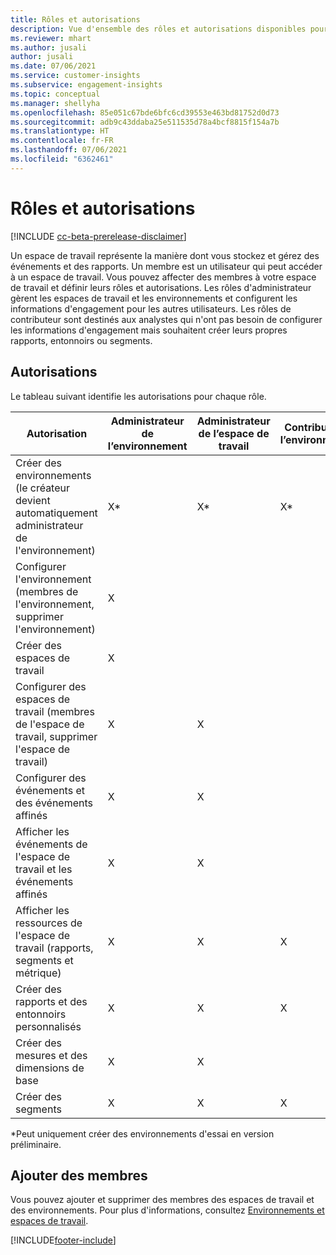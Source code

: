 ```yaml
---
title: Rôles et autorisations
description: Vue d'ensemble des rôles et autorisations disponibles pour les membres de l'espace de travail.
ms.reviewer: mhart
ms.author: jusali
author: jusali
ms.date: 07/06/2021
ms.service: customer-insights
ms.subservice: engagement-insights
ms.topic: conceptual
ms.manager: shellyha
ms.openlocfilehash: 85e051c67bde6bfc6cd39553e463bd81752d0d73
ms.sourcegitcommit: adb9c43ddaba25e511535d78a4bcf8815f154a7b
ms.translationtype: HT
ms.contentlocale: fr-FR
ms.lasthandoff: 07/06/2021
ms.locfileid: "6362461"
---
```

# <a name="roles-and-permissions"></a>Rôles et autorisations

[!INCLUDE [cc-beta-prerelease-disclaimer](includes/cc-beta-prerelease-disclaimer.md)]

Un espace de travail représente la manière dont vous stockez et gérez des événements et des rapports. Un membre est un utilisateur qui peut accéder à un espace de travail. Vous pouvez affecter des membres à votre espace de travail et définir leurs rôles et autorisations. Les rôles d'administrateur gèrent les espaces de travail et les environnements et configurent les informations d'engagement pour les autres utilisateurs. Les rôles de contributeur sont destinés aux analystes qui n'ont pas besoin de configurer les informations d'engagement mais souhaitent créer leurs propres rapports, entonnoirs ou segments.

## <a name="permissions"></a>Autorisations
  
Le tableau suivant identifie les autorisations pour chaque rôle. 

| Autorisation | Administrateur de l’environnement | Administrateur de l’espace de travail | Contributeur à l’environnement | Contributeur de l’espace de travail | 
|--|--|--|--|--|
| Créer des environnements (le créateur devient automatiquement administrateur de l'environnement) | X* | X* | X* | X* |  
| Configurer l'environnement (membres de l'environnement, supprimer l'environnement) | X |  |  |  |  
| Créer des espaces de travail | X |  |  |  |  
| Configurer des espaces de travail (membres de l'espace de travail, supprimer l'espace de travail) | X | X |  |  |  
| Configurer des événements et des événements affinés | X | X | |  |  
| Afficher les événements de l'espace de travail et les événements affinés | X | X | |  |  
| Afficher les ressources de l'espace de travail (rapports, segments et métrique)| X | X | X | X |  
| Créer des rapports et des entonnoirs personnalisés | X | X | X | X |  
| Créer des mesures et des dimensions de base| X | X |  |  |  
| Créer des segments| X | X | X | X |  

*Peut uniquement créer des environnements d'essai en version préliminaire. 

## <a name="add-members"></a>Ajouter des membres

Vous pouvez ajouter et supprimer des membres des espaces de travail et des environnements. Pour plus d'informations, consultez [Environnements et espaces de travail](manage-environments-workspaces.md).


[!INCLUDE[footer-include](../includes/footer-banner.md)]

